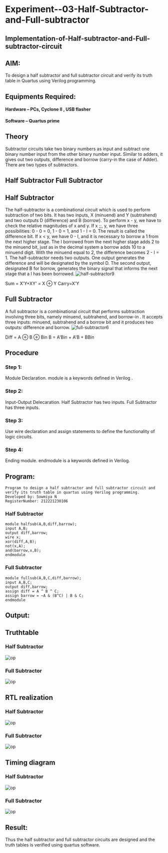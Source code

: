 # Experiment--03-Half-Subtractor-and-Full-subtractor
## Implementation-of-Half-subtractor-and-Full-subtractor-circuit
## AIM:
To design a half subtractor and full subtractor circuit and verify its truth table in Quartus using Verilog programming.

## Equipments Required:
#### Hardware – PCs, Cyclone II , USB flasher
#### Software – Quartus prime
## Theory
Subtractor circuits take two binary numbers as input and subtract one binary number input from the other binary number input. Similar to adders, it gives out two outputs, difference and borrow (carry-in the case of Adder). There are two types of subtractors.

## Half Subtractor Full Subtractor
## Half Subtractor
The half-subtractor is a combinational circuit which is used to perform subtraction of two bits. It has two inputs, X (minuend) and Y (subtrahend) and two outputs D (difference) and B (borrow). To perform x - y, we have to check the relative magnitudes of x and y. If x ;;, y, we have three possibilities: 0 - 0 = 0, 1 - 0 = 1, and 1 - I = 0. The result is called the difference bit. If x < y, we have 0 - I, and it is necessary to borrow a 1 from the next higher stage. The I borrowed from the next higher stage adds 2 to the minuend bit, just as in the decimal system a borrow adds 10 to a minuend digit. With the minuend equal to 2, the difference becomes 2 - I = 1. The half-subtractor needs two outputs. One output generates the difference and will be designated by the symbol D. The second output, designated B for borrow, generates the binary signal that informs the next stage that a I has been borrowed.
![half-subtractor9](https://user-images.githubusercontent.com/36288975/166112538-58c3bc7c-ee5d-4e6a-ac8d-8e8328efe27a.png)


Sum = X'Y+XY' = X ⊕ Y
Carry=X'Y

## Full Subtractor
A full subtractor is a combinational circuit that performs subtraction involving three bits, namely minuend, subtrahend, and borrow-in . It accepts three inputs: minuend, subtrahend and a borrow bit and it produces two outputs: difference and borrow. 
![full-subtractor6](https://user-images.githubusercontent.com/36288975/166112541-24c68359-3de8-4674-ae22-8272ffc385ed.png)


Diff = A ⊕ B ⊕ Bin B = A'Bin + A'B + BBin

## Procedure

### Step 1: 
Module Declaration.
module is a keywords defined in Verilog .
### Step 2:
Input-Output Delecaration.
Half Subtractor has two inputs.
Full Subtractor has three inputs.
### Step 3:
Use wire declaration and assign statements to define the functionality of logic circuits.
### Step 4:
Ending module. endmodule is a keywords defined in Verilog.

## Program:
```
Program to design a half subtractor and full subtractor circuit and verify its truth table in quartus using Verilog programming.
Developed by: Sowmiya N
RegisterNumber: 212221230106 
```
### Half Subtractor
```
module halfsub(A,B,diff,barrow);
input A,B;
output diff,barrow;
wire x;
xor(diff,A,B);
not(x,A);
and(barrow,x,B);
endmodule
```
### Full Subtractor
```
module fullsub(A,B,C,diff,barrow);
input A,B,C;
output diff,barrow;
assign diff = A ^ B ^ C;
assign barrow = ~A & (B^C) | B & C;
endmodule
```


## Output:
## Truthtable
### Half Subtractor
![op](./1a.png)
### Full Subtractor
![op](./1aa.png)


##  RTL realization
### Half Subtractor
![op](./4a.png)
### Full Subtractor
![op](./4aa1.png)

## Timing diagram 
### Half Subtractor
![op](./4ab.png)
### Full Subtractor
![op](./4aa2.png)

## Result:
Thus the half subtractor and full subtractor circuits are designed and the truth tables is verified using quartus software.
